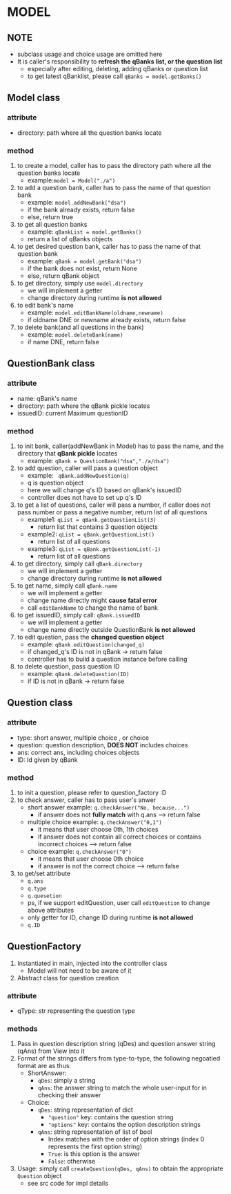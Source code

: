 # MODEL
## NOTE
* subclass usage and choice usage are omitted here
* It is caller's responsibility to **refresh the qBanks list, or the question list**
    * especially after editing, deleting, adding qBanks or question list
    * to get latest qBanklist, please call ``qBanks = model.getBanks()``
## Model class
### attribute
* directory: path where all the question banks locate

### method
1.  to create a model, caller has to pass the directory path where all the question banks locate
    * example:``model = Model("./a")``
2. to add a question bank, caller has to pass the name of that question bank
    * example: ``model.addNewBank("dsa")``
    * if the bank already exists, return false
    * else, return true
3. to get all question banks
    * example: ``qBankList = model.getBanks()``
    * return a list of qBanks objects
4. to get desired question bank, caller has to pass the name of that question bank
    * example: ``qBank = model.getBank("dsa")``
    * if the bank does not exist, return None
    * else, return qBank object
5. to get directory, simply use ``model.directory``
    * we will implement a getter 
    * change directory during runtime **is not allowed**
6. to edit bank's name
    * example: ``model.editBankName(oldname,newname)``
    * if oldname DNE or newname already exists, return false
7. to delete bank(and all questions in the bank)
    * example: ``model.deleteBank(name)``
    * if name DNE, return false
## QuestionBank class
### attribute
* name: qBank's name
* directory: path where the qBank pickle locates
* issuedID: current Maximum questionID

### method
1. to init bank, caller(addNewBank in Model) has to pass the name, and the directory that **qBank pickle** locates
    * example: ``qBank = QuestionBank("dsa","./a/dsa")``
2. to add question, caller will pass a question object
    * example: `` qBank.addNewQuestion(q)``
    * q is question object
    * here we will change q's ID based on qBank's issuedID
    * controller does not have to set up q's ID
3. to get a list of questions, caller will pass a number, if caller does not pass number or pass a negative number, return list of all questions
    * example1: ``qList = qBank.getQuestionList(3)``
        * return list that contains 3 question objects
    * example2: ``qList = qBank.getQuestionList()``
        * return list of all questions
    * example3: ``qList = qBank.getQuestionList(-1)``
        * return list of all questions
4. to get directory, simply call ``qBank.directory``
    * we will implement a getter 
    * change directory during runtime **is not allowed**
5. to get name, simply call ``qBank.name``
    * we will implement a getter 
    * change name directly might **cause fatal error**
    * call ``editBankName`` to change the name of bank
6. to get issuedID, simply call: ``qBank.issuedID``
    * we will implement a getter 
    * change name directly outside QuestionBank **is not allowed**
7. to edit question, pass the **changed question object**
    * example: ``qBank.editQuestion(changed_q)``
    * if changed_q's ID is not in qBank -> return false
    * controller has to build a question instance before calling
7. to delete question, pass question ID
    * example: ``qBank.deleteQuestion(ID)``
    * if ID is not in qBank -> return false
## Question class
### attribute
* type: short answer, multiple choice , or choice
* question: question description, **DOES NOT** includes choices
* ans: correct ans, including choices objects
* ID: Id given by qBank

### method
1. to init a question, please refer to question_factory :D
2. to check answer, caller has to pass user's anwer
    * short answer example: ``q.checkAnswer("No, because...")``
        * if answer does not **fully match** with q.ans --> return false
    * multiple choice example: ``q.checkAnswer("0,1")``
        * it means that user choose 0th, 1th choices
        * if answer does not contain all correct choices or contains incorrect choices --> return false
    * choice example: ``q.checkAnswer("0")``
        * it means that user choose 0th choice
        * if answer is not the correct choice --> return false
3. to get/set attribute
    * ``q.ans``
    * ``q.type``
    * ``q.quesetion``
    * ps, if we support editQuestion, user call ``editQuestion`` to change above attributes
    * only getter for ID, change ID during runtime **is not allowed**
    * ``q.ID``

## QuestionFactory
1. Instantiated in main, injected into the controller class
    * Model will not need to be aware of it
2. Abstract class for question creation

### attribute
* qType: str representing the question type

### methods
1. Pass in question description string (qDes) and question answer string (qAns) from View into it
2. Format of the strings differs from type-to-type, the following negoatied format are as thus:
    * ShortAnswer:
        * ``qDes``: simply a string
        * ``qAns``: the answer string to match the whole user-input for in checking their answer
    * Choice:
        * ``qDes``: string representation of dict
            * ``"question"`` key: contains the question string
            * ``"options"`` key: contains the option description strings
        * ``qAns``: string representation of list of bool
            * Index matches with the order of option strings (index 0 represents the first option string)
            * ``True``: is this option is the answer
            * ``False``: otherwise
3. Usage: simply call ``createQuestion(qDes, qAns)`` to obtain the appropriate ``Question`` object
    * see src code for impl details


